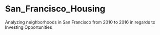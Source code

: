 # San_Francisco_Housing
Analyzing neighborhoods in San Francisco from 2010 to 2016 in regards to Investing Opportunities
